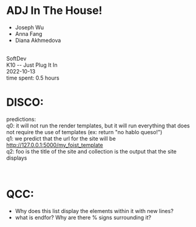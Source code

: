 # ADJ In The House!
* Joseph Wu
* Anna Fang
* Diana Akhmedova

<br>
SoftDev
<br>
K10 -- Just Plug It In
<br>
2022-10-13
<br>
time spent: 0.5 hours
<br>

# DISCO:
predictions: <br> 
q0: it will not run the render templates, but it will run everything that does not require the use of templates (ex: return "no hablo queso!") <br>
q1: we predict that the url for the site will be http://127.0.0.1:5000/my_foist_template <br>
q2: foo is the title of the site and collection is the output that the site displays

<br>

# QCC:
* Why does this list display the elements within it with new lines?
* what is endfor? Why are there % signs surrounding it?
